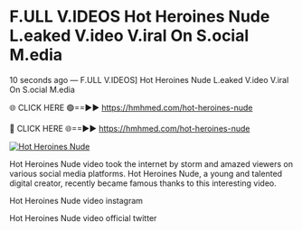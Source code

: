 # F.ULL V.IDEOS Hot Heroines Nude L.eaked V.ideo V.iral On S.ocial M.edia

10 seconds ago — F.ULL V.IDEOS] Hot Heroines Nude L.eaked V.ideo V.iral On S.ocial M.edia

🌐 CLICK HERE 🟢==►► https://hmhmed.com/hot-heroines-nude

🔴 CLICK HERE 🌐==►► https://hmhmed.com/hot-heroines-nude

[![Hot Heroines Nude](https://i.imgur.com/dJHk4Zq.gif)](https://hmhmed.com/hot-heroines-nude)

Hot Heroines Nude video took the internet by storm and amazed viewers on various social media platforms. Hot Heroines Nude, a young and talented digital creator, recently became famous thanks to this interesting video.

Hot Heroines Nude video instagram

Hot Heroines Nude video official twitter